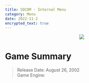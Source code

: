 ```yaml
---
title: SOCOM - Internal Menu
category: Menu
date: 2022-11-2
encrypted_text: true
---
```


<p align="center">
<img src="https://i.imgur.com/Ap8hPfy.png">
</p>

# Game Summary
> Release Date: August 26, 2002  
> Game Engine: 